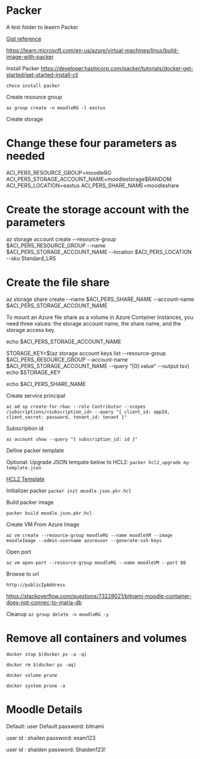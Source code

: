 # Packer
A test folder to leaern Packer

[Gist reference](https://gist.github.com/shailensukul/fdb0d853248e5fc331c29dcad1d753b9)

<https://learn.microsoft.com/en-us/azure/virtual-machines/linux/build-image-with-packer>

Install Packer <https://developer.hashicorp.com/packer/tutorials/docker-get-started/get-started-install-cli>

`choco install packer`

Create resource group

`az group create -n moodleRG -l eastus`

Create storage
# Change these four parameters as needed
ACI_PERS_RESOURCE_GROUP=moodleRG
ACI_PERS_STORAGE_ACCOUNT_NAME=moodlestorage$RANDOM
ACI_PERS_LOCATION=eastus
ACI_PERS_SHARE_NAME=moodleshare

# Create the storage account with the parameters
az storage account create --resource-group $ACI_PERS_RESOURCE_GROUP --name $ACI_PERS_STORAGE_ACCOUNT_NAME --location $ACI_PERS_LOCATION --sku Standard_LRS

# Create the file share
az storage share create --name $ACI_PERS_SHARE_NAME --account-name $ACI_PERS_STORAGE_ACCOUNT_NAME


To mount an Azure file share as a volume in Azure Container Instances, you need three values: the storage account name, the share name, and the storage access key.

echo $ACI_PERS_STORAGE_ACCOUNT_NAME

STORAGE_KEY=$(az storage account keys list --resource-group $ACI_PERS_RESOURCE_GROUP --account-name $ACI_PERS_STORAGE_ACCOUNT_NAME --query "[0].value" --output tsv)
echo $STORAGE_KEY

echo $ACI_PERS_SHARE_NAME

Create service principal

`az ad sp create-for-rbac --role Contributor --scopes /subscriptions/<subscription_id> --query "{ client_id: appId, client_secret: password, tenant_id: tenant }"`

Subscription id

`az account show --query "{ subscription_id: id }"`

Define packer template

Optional: Upgrade JSON tempate below to HCL2: `packer hcl2_upgrade my-template.json`

[HCL2 Template](./ubuntu.json.pkr.hcl)

Initializer packer
`packer init moodle.json.pkr.hcl`

Build packer image

`packer build moodle.json.pkr.hcl`

Create VM From Azure Image

```
az vm create --resource-group moodleRG --name moodleVM --image moodleImage --admin-username azureuser --generate-ssh-keys

```

Open port

```
az vm open-port --resource-group moodleRG --name moodleVM --port 80
```

Browse to url

`http://publicIpAddress`

https://stackoverflow.com/questions/73228021/bitnami-moodle-container-does-not-connec-to-maria-db

Cleanup
`az group delete -n moodleRG -y`

# Remove all containers and volumes
`docker stop $(docker ps -a -q)`

`docker rm $(docker ps -aq)`

 `docker volume prune`

 `docker system prune -a`

 # Moodle Details

Default: user
Default password: bitnami

user id : shailen
password: exam123

user id : shaiden
password: Shaiden123!

